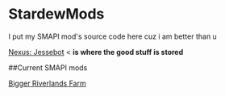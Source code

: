 # StardewMods

I put my SMAPI mod's source code here cuz i am better than u

[Nexus: Jessebot](https://www.nexusmods.com/users/55529772) < **is where the good stuff is stored**

##Current SMAPI mods

[Bigger Riverlands Farm](https://www.nexusmods.com/stardewvalley/mods/3025)

			
		